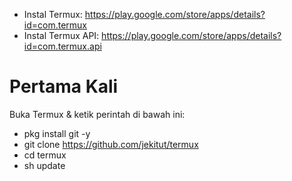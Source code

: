 - Instal Termux: https://play.google.com/store/apps/details?id=com.termux
- Instal Termux API: https://play.google.com/store/apps/details?id=com.termux.api

# Pertama Kali
Buka Termux & ketik perintah di bawah ini:
- pkg install git -y
- git clone https://github.com/jekitut/termux
- cd termux
- sh update